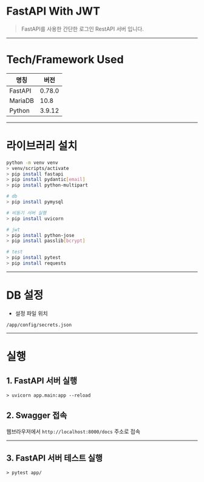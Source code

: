 # FastAPI With JWT

> FastAPI를 사용한 간단한 로그인 RestAPI 서버 입니다.


---

# Tech/Framework Used

|명칭       |버전   |
|---        |---    |
|FastAPI    |0.78.0 |
|MariaDB    |10.8   |
|Python	    |3.9.12 |


---

# 라이브러리 설치

```bash
python -m venv venv
> venv/scripts/activate
> pip install fastapi
> pip install pydantic[email]
> pip install python-multipart

# db
> pip install pymysql

# 비동기 서버 실행
> pip install uvicorn

# jwt
> pip install python-jose
> pip install passlib[bcrypt]

# test
> pip install pytest
> pip install requests
```

<!-- 
# > pip install pytest-cov
---

# DB 설정

- 설정 파일 위치
```
/app/config/secrets.json
/db/.env
```


---

# 실행

## 1-1. FastAPI 서버 실행

```
> uvicorn app.main:app --reload
```

## 1-2. docker-compose 실행

- docker container 실행
    ```bash
    > docker-compose up -d --build
    ```
- docker container 종료
    ```bash
    > docker-compose down
    ```

## 2. Swagger 접속

웹브라우저에서 `http://localhost:8000/docs` 주소로 접속


---

## 3. FastAPI 서버 테스트 실행

```
> docker-compose exec fastapi01 pytest app/
``` -->


---

# DB 설정

- 설정 파일 위치
```
/app/config/secrets.json
```


---

# 실행

## 1. FastAPI 서버 실행

```
> uvicorn app.main:app --reload
```

## 2. Swagger 접속

웹브라우저에서 `http://localhost:8000/docs` 주소로 접속


---

## 3. FastAPI 서버 테스트 실행

```
> pytest app/
```